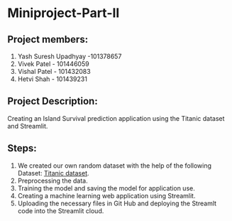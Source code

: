 # Miniproject-Part-II

## Project members:
1. Yash Suresh Upadhyay -101378657
2. Vivek Patel - 101446059
3. Vishal Patel - 101432083
4. Hetvi Shah - 101439231

## Project Description:
Creating an Island Survival prediction application using the Titanic dataset and Streamlit.

## Steps:
1. We created our own random dataset with the help of the following Dataset: [Titanic dataset](https://www.kaggle.com/datasets/brendan45774/test-file).
2. Preprocessing the data.
3. Training the model and saving the model for application use.
4. Creating a machine learning web application using Streamlit.
5. Uploading the necessary files in Git Hub and deploying the Streamlt code into the Streamlit cloud.
